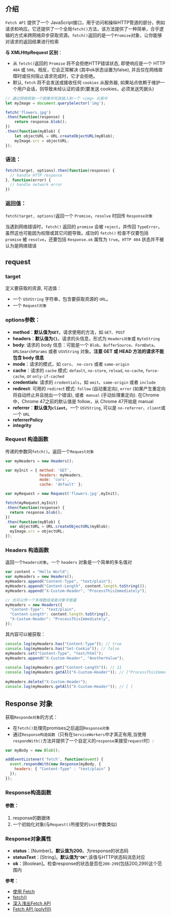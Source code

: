 ## 介绍
`Fetch API` 提供了一个 JavaScript接口，用于访问和操纵HTTP管道的部分，例如请求和响应。它还提供了一个全局`fetch()`方法，该方法提供了一种简单，合乎逻辑的方式来跨网络异步获取资源。`fetch()`返回的是一个`Promise`对象，让你能够对请求的返回结果进行检索

**与 XMLHttpRequest 区别**：
- 从 `fetch()`返回的 `Promise` 将不会拒绝HTTP错误状态, 即使响应是一个 HTTP `404` 或 `500`。相反，它会正常解决 (其中ok状态设置为false),  并且仅在网络故障时或任何阻止请求完成时，它才会拒绝。
- 默认, `fetch` 将不会发送或接收任何 `cookies` 从服务器, 如果站点依赖于维护一个用户会话，则导致未经认证的请求(要发送 cookies，必须发送凭据头)

```js
// 通过网络获取一个图像并将其插入到一个 <img> 元素中
let myImage = document.querySelector('img');

fetch('flowers.jpg')
.then(function(response) {
    return response.blob();
})
.then(function(myBlob) {
    let objectURL = URL.createObjectURL(myBlob);
    myImage.src = objectURL;
});
```
### 语法：

```js
fetch(target, options).then(function(response) {
  // handle HTTP response
}, function(error) {
  // handle network error
})
```

### 返回值：
`fetch(target, options)`返回一个 `Promise`，`resolve` 时回传 `Response对象`

当遇到网络错误时，`fetch()` 返回的 `promise` 会被 `reject`，并传回 `TypeError`，虽然这也可能因为权限或其它问题导致。成功的 `fetch()` 检查不仅要包括` promise` 被 `resolve`，还要包括 `Response.ok` 属性为 `true`。`HTTP 404` 状态并不被认为是网络错误


## request

### target
定义要获取的资源, 可选值：
- 一个 `USVString` 字符串，包含要获取资源的 `URL`。
- 一个 `Request对象`
    
### options参数：
- **method**：**默认值为`GET`**。请求使用的方法，如 `GET`、`POST`
- **headers**：**默认值为`{}`**。请求的头信息，形式为 `Headers对象`或 `ByteString`
- **body**: 请求的 body 信息：可能是一个 `Blob`、`BufferSource`、`FormData`、`URLSearchParams` 或者 `USVString` 对象。**注意 GET 或 HEAD 方法的请求不能包含 body 信息**
- **mode**：请求的模式，如 `cors`、 `no-cors` 或者 `same-origin`
- **cache**：请求的 `cache` 模式: `default`, `no-store`, `reload`, `no-cache`, `force-cache`, or `only-if-cached`
- **credentials**: 请求的 `credentials`，如 `omit`、`same-origin` 或者 `include`
- **redirect**: 可用的 `redirec`t 模式: `follow` (自动重定向), `error` (如果产生重定向将自动终止并且抛出一个错误), 或者` manual` (手动处理重定向). 在Chrome中，Chrome 47之前的默认值是 follow，从 Chrome 47开始是 manual
- **referrer**：**默认值为`client`**。一个 `USVString`, 可以是 `no-referrer`、`client`或一个 `URL`
- **referrerPolicy**
- **integrity**

### Request 构造函数
传递的参数同`fetch()`。返回一个`Request对象`

```js
var myHeaders = new Headers();

var myInit = { method: 'GET',
               headers: myHeaders,
               mode: 'cors',
               cache: 'default' };

var myRequest = new Request('flowers.jpg',myInit);

fetch(myRequest,myInit)
.then(function(response) {
  return response.blob();
})
.then(function(myBlob) {
  var objectURL = URL.createObjectURL(myBlob);
  myImage.src = objectURL;
});
```

### Headers 构造函数
返回一个`headers对象`。一个 `headers` 对象是一个简单的多名值对

```js
var content = "Hello World";
var myHeaders = new Headers();
myHeaders.append("Content-Type", "text/plain");
myHeaders.append("Content-Length", content.length.toString());
myHeaders.append("X-Custom-Header", "ProcessThisImmediately");

// 也可以传一个多维数组或者对象字面量
myHeaders = new Headers({
  "Content-Type": "text/plain",
  "Content-Length": content.length.toString(),
  "X-Custom-Header": "ProcessThisImmediately",
});
```

其内容可以被获取：

```js
console.log(myHeaders.has("Content-Type")); // true
console.log(myHeaders.has("Set-Cookie")); // false
myHeaders.set("Content-Type", "text/html");
myHeaders.append("X-Custom-Header", "AnotherValue");
 
console.log(myHeaders.get("Content-Length")); // 11
console.log(myHeaders.getAll("X-Custom-Header")); // ["ProcessThisImmediately", "AnotherValue"]
 
myHeaders.delete("X-Custom-Header");
console.log(myHeaders.getAll("X-Custom-Header")); // [ ]
```

## Response 对象
获取`Responde对象`的方式：
- 在`fetch()`处理完promises之后返回`Response对象`
- 通过`Response构造函数`（只有在`ServiceWorkers`中才真正有用,当使用`respondWith()`方法并提供了一个自定义的`response`来接受`request`时）:

```js
var myBody = new Blob();

addEventListener('fetch', function(event) {
  event.respondWith(new Response(myBody, {
    headers: { "Content-Type" : "text/plain" }
  });
});
```

### Response构造函数
#### 参数：
1. response的数据体
2. 一个初始化对象(与`Request()`所接受的`init`参数类似)

### Response对象属性
- **status**：[Number]。**默认值为200**。为response的状态码
- **statusText**：[String]。**默认值为`"OK"`**,该值与HTTP状态码消息对应
- **ok**：[Boolean]。检查response的状态是否在`200-299`(包括200,299)这个范围内

**参考**：
- [使用 Fetch](https://developer.mozilla.org/zh-CN/docs/Web/API/Fetch_API/Using_Fetch)
- [fetch()](https://developer.mozilla.org/zh-CN/docs/Web/API/GlobalFetch/fetch)
- [深入浅出Fetch API](http://wwsun.github.io/posts/fetch-api-intro.html)
- [Fetch API (polyfill)](https://github.com/github/fetch)